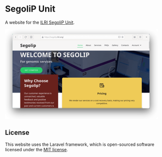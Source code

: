 # SegoliP Unit
A website for the [ILRI SegoliP Unit](https://segolip.ilri.org/).

<p align="center">
  <img width="600" alt="Screenshot of SegoliP Unit website" src="screenshot.png">
</p>

## License
This website uses the Laravel framework, which is open-sourced software licensed under the [MIT license](https://opensource.org/licenses/MIT).
